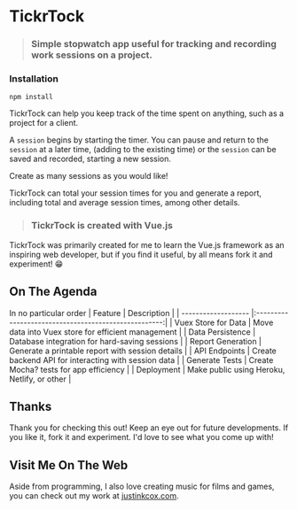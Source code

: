 # TickrTock

> ### Simple stopwatch app useful for tracking and recording work sessions on a project.

### Installation
```
npm install
```

TickrTock can help you keep track of the time spent on anything, such as a project for a client.

A `session` begins by starting the timer. You can pause and return to the `session` at a later time, (adding to the existing time) or the `session` can be saved and recorded, starting a new session.

Create as many sessions as you would like!

TickrTock can total your session times for you and generate a report, including total and average session times, among other details.

> ### TickrTock is created with Vue.js

TickrTock was primarily created for me to learn the Vue.js framework as an inspiring web developer, but if you find it useful, by all means fork it and experiment! :grin:

## On The Agenda
In no particular order
| Feature             | Description                                          |
| ------------------- |:----------------------------------------------------:|
| Vuex Store for Data | Move data into Vuex store for efficient management   |
| Data Persistence    | Database integration for hard-saving sessions        |
| Report Generation   | Generate a printable report with session details     |
| API Endpoints       | Create backend API for interacting with session data |
| Generate Tests      | Create Mocha? tests for app efficiency               |
| Deployment          | Make public using Heroku, Netlify, or other          |

## Thanks
Thank you for checking this out! Keep an eye out for future developments. If you like it,
fork it and experiment. I'd love to see what you come up with!

## Visit Me On The Web
Aside from programming, I also love creating music for films and games, you can check out my work at [justinkcox.com](https://www.justinkcox.com "Justin Cox Music").